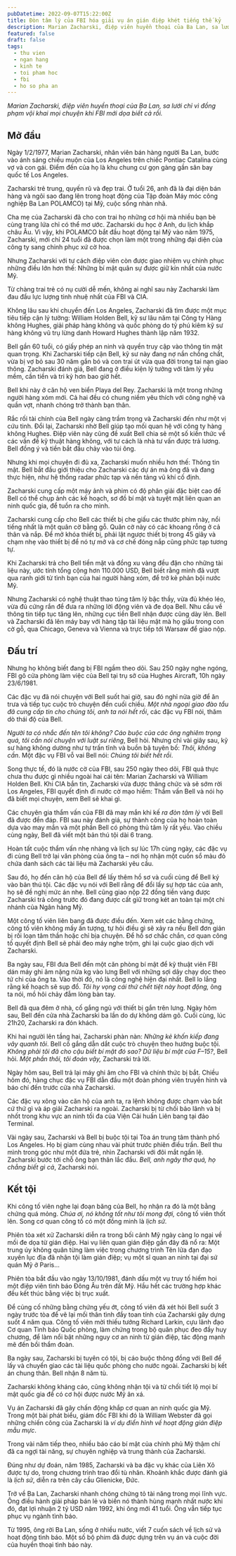 ```yaml
---
pubDatetime: 2022-09-07T15:22:00Z
title: Đòn tâm lý của FBI hóa giải vụ án gián điệp khét tiếng thế kỷ
description: Marian Zacharski, điệp viên huyền thoại của Ba Lan, sa lưới chỉ vì đồng phạm vội khai mọi chuyện khi FBI mới dọa biết cả rồi.
featured: false
draft: false
tags:
  - thu vien
  - ngan hang
  - kinh te
  - toi pham hoc
  - fbi
  - ho so pha an
---
```


_Marian Zacharski, điệp viên huyền thoại của Ba Lan, sa lưới chỉ vì đồng phạm vội khai mọi chuyện khi FBI mới dọa biết cả rồi._

## Mở đầu

Ngày 1/2/1977, Marian Zacharski, nhân viên bán hàng người Ba Lan, bước vào ánh sáng chiều muộn của Los Angeles trên chiếc Pontiac Catalina cùng vợ và con gái. Điểm đến của họ là khu chung cư gọn gàng gần sân bay quốc tế Los Angeles.

Zacharski trẻ trung, quyến rũ và đẹp trai. Ở tuổi 26, anh đã là đại diện bán hàng và ngôi sao đang lên trong hoạt động của Tập đoàn Máy móc công nghiệp Ba Lan POLAMCO) tại Mỹ, cuộc sống nhàn nhã.

Cha mẹ của Zacharski đã cho con trai họ những cơ hội mà nhiều bạn bè cùng trang lứa chỉ có thể mơ ước. Zacharski du học ở Anh, du lịch khắp châu Âu. Vì vậy, khi POLAMCO bắt đầu hoạt động tại Mỹ vào năm 1975, Zacharski, mới chỉ 24 tuổi đã được chọn làm một trong những đại diện của công ty sang chinh phục xứ cờ hoa.

Nhưng Zacharski với tư cách điệp viên còn được giao nhiệm vụ chinh phục những điều lớn hơn thế: Những bí mật quân sự được giữ kín nhất của nước Mỹ.

Từ chàng trai trẻ có nụ cười dễ mến, không ai nghĩ sau này Zacharski làm đau đầu lực lượng tinh nhuệ nhất của FBI và CIA.

Không lâu sau khi chuyển đến Los Angeles, Zacharski đã tìm được một mục tiêu tiếp cận lý tưởng: William Holden Bell, kỹ sư lâu năm tại Công ty Hàng không Hughes, giải pháp hàng không và quốc phòng do tỷ phú kiêm kỹ sư hàng không vũ trụ lừng danh Howard Hughes thành lập năm 1932.

Bell gần 60 tuổi, có giấy phép an ninh và quyền truy cập vào thông tin mật quan trọng. Khi Zacharski tiếp cận Bell, kỹ sư này đang nợ nần chồng chất, vừa bị vợ bỏ sau 30 năm gắn bó và con trai út vừa qua đời trong tai nạn giao thông. Zacharski đánh giá, Bell đang ở điều kiện lý tưởng với tâm lý yếu mềm, cần tiền và tri kỷ hơn bao giờ hết.

Bell khi này ở căn hộ ven biển Playa del Rey. Zacharski là một trong những người hàng xóm mới. Cả hai đều có chung niềm yêu thích với công nghệ và quần vợt, nhanh chóng trở thành bạn thân.

Rắc rối tài chính của Bell ngày càng trầm trọng và Zacharski đến như một vị cứu tinh. Đổi lại, Zacharski nhờ Bell giúp tạo mối quan hệ với công ty hàng không Hughes. Điệp viên này cũng đề xuất Bell chia sẻ một số kiến thức về các vấn đề kỹ thuật hàng không, với tư cách là nhà tư vấn được trả lương. Bell đồng ý và tiền bắt đầu chảy vào túi ông.

Nhưng khi mọi chuyện đi đủ xa, Zacharski muốn nhiều hơn thế: Thông tin mật. Bell bắt đầu giới thiệu cho Zacharski các dự án mà ông đã và đang thực hiện, như hệ thống radar phức tạp và nền tảng vũ khí cố định.

Zacharski cung cấp một máy ảnh và phim có độ phân giải đặc biệt cao để Bell có thể chụp ảnh các kế hoạch, sơ đồ bí mật và tuyệt mật liên quan an ninh quốc gia, để tuồn ra cho mình.

Zacharski cung cấp cho Bell các thiết bị che giấu các thước phim này, nổi tiếng nhất là một quân cờ bằng gỗ. Quân cờ này có các khoang rỗng ở cả thân và nắp. Để mở khóa thiết bị, phải lật ngược thiết bị trong 45 giây và chạm nhẹ vào thiết bị để nó tự mở và cơ chế đóng nắp cũng phức tạp tương tự.

Khi Zacharski trả cho Bell tiền mặt và đồng xu vàng đều đặn cho những tài liệu này, ước tính tổng cộng hơn 110.000 USD, Bell biết rằng mình đã vượt qua ranh giới từ tình bạn của hai người hàng xóm, để trở kẻ phản bội nước Mỹ.

Nhưng Zacharski có nghệ thuật thao túng tâm lý bậc thầy, vừa đủ khéo léo, vừa đủ cứng rắn để đưa ra những lời động viên và đe dọa Bell. Nhu cầu về thông tin tiếp tục tăng lên, những cục tiền Bell nhận được cũng dày lên. Bell và Zacharski đã lên máy bay với hàng tập tài liệu mật mà họ giấu trong con cờ gỗ, qua Chicago, Geneva và Vienna và trực tiếp tới Warsaw để giao nộp.

## Đấu trí

Nhưng họ không biết đang bị FBI ngầm theo dõi. Sau 250 ngày nghe ngóng, FBI gõ cửa phòng làm việc của Bell tại trụ sở của Hughes Aircraft, 10h ngày 23/6/1981.

Các đặc vụ đã nói chuyện với Bell suốt hai giờ, sau đó nghỉ nửa giờ để ăn trưa và tiếp tục cuộc trò chuyện đến cuối chiều. _Một nhà ngoại giao đào tẩu đã cung cấp tin cho chúng tôi, anh ta nói hết rồi_, các đặc vụ FBI nói, thăm dò thái độ của Bell.

_Người ta có nhắc đến tên tôi không? Cáo buộc của các ông nghiêm trọng quá, tôi cần nói chuyện với luật sư riêng_, Bell hỏi. Nhưng chỉ vài giây sau, kỹ sư hàng không dường như tự trấn tĩnh và buồn bã tuyên bố: _Thôi, không cần_. Một đặc vụ FBI vỗ vai Bell nói: _Chúng tôi biết hết rồi_.

Song thực tế, đó là nước cờ của FBI, sau 250 ngày theo dõi, FBI quả thực chưa thu được gì nhiều ngoài hai cái tên: Marian Zacharski và William Holden Bell. Khi CIA bắn tin, Zacharski vừa được thăng chức và sẽ sớm rời Los Angeles, FBI quyết định đi nước cờ mạo hiểm: Thẩm vấn Bell và nói họ đã biết mọi chuyện, xem Bell sẽ khai gì.

Các chuyên gia thẩm vấn của FBI đã may mắn khi kế _ra đòn tâm lý_ với Bell đã được đền đáp. FBI sau này đánh giá, sự thành công của họ hoàn toàn dựa vào may mắn và một phần Bell có phòng thủ tâm lý rất yếu. Vào chiều cùng ngày, Bell đã viết một bản thú tội dài 6 trang.

Hoàn tất cuộc thẩm vấn nhẹ nhàng và lịch sự lúc 17h cùng ngày, các đặc vụ đi cùng Bell trở lại văn phòng của ông ta – nơi họ nhận một cuốn sổ màu đỏ chứa danh sách các tài liệu mà Zacharski yêu cầu.

Sau đó, họ đến căn hộ của Bell để lấy thêm hồ sơ và cuối cùng để Bell ký vào bản thú tội. Các đặc vụ nói với Bell rằng để đổi lấy sự hợp tác của anh, họ sẽ đề nghị mức án nhẹ. Bell cũng giao nộp 22 đồng tiền vàng được Zacharski trả công trước đó đang được cất giữ trong két an toàn tại một chi nhánh của Ngân hàng Mỹ.

Một công tố viên liên bang đã được điều đến. Xem xét các bằng chứng, công tố viên không mấy ấn tượng, tự hỏi điều gì sẽ xảy ra nếu Bell đơn giản bị rối loạn tâm thần hoặc chỉ bịa chuyện. Để hồ sơ chắc chắn, cơ quan công tố quyết định Bell sẽ phải đeo máy nghe trộm, ghi lại cuộc giao dịch với Zacharski.

Ba ngày sau, FBI đưa Bell đến một căn phòng bí mật để kỹ thuật viên FBI dán máy ghi âm nặng nửa kg vào lưng Bell với những sợi dây chạy dọc theo tứ chi của ông ta. Vào thời đó, nó là công nghệ hiện đại nhất. Bell lo lắng rằng kế hoạch sẽ sụp đổ. _Tôi hy vọng cái thứ chết tiệt này hoạt động,_ ông ta nói, mồ hôi chảy đẫm lòng bàn tay.

Bell đã qua đêm ở nhà, cố gắng ngủ với thiết bị gắn trên lưng. Ngày hôm sau, Bell đến cửa nhà Zacharski ba lần do dự không dám gõ. Cuối cùng, lúc 21h20, Zacharski ra đón khách.

Khi hai người lên tầng hai, Zacharski phàn nàn: _Những kẻ khốn kiếp đang vây quanh tôi_. Bell cố gắng dẫn dắt cuộc trò chuyện theo hướng buộc tội. _Không phải tôi đã cho cậu biết bí mật đó sao? Dữ liệu bí mật của F–15?_, Bell hỏi. _Một phần thôi, tôi đoán vậy,_ Zacharski trả lời.

Ngày hôm sau, Bell trả lại máy ghi âm cho FBI và chính thức bị bắt. Chiều hôm đó, hàng chục đặc vụ FBI dẫn đầu một đoàn phóng viên truyền hình và báo chí đến trước cửa nhà Zacharski.

Các đặc vụ xông vào căn hộ của anh ta, ra lệnh không được chạm vào bất cứ thứ gì và áp giải Zacharski ra ngoài. Zacharski bị từ chối bảo lãnh và bị nhốt trong khu vực an ninh tối đa của Viện Cải huấn Liên bang tại đảo Terminal.

Vài ngày sau, Zacharski và Bell bị buộc tội tại Tòa án trung tâm thành phố Los Angeles. Họ bị giam cùng nhau vài phút trước phiên điều trần. Bell thu mình trong góc như một đứa trẻ, nhìn Zacharski với đôi mắt ngấn lệ. Zacharski bước tới chỗ ông bạn thân lắc đầu. _Bell, anh ngây thơ quá, họ chẳng biết gì cả_, Zacharski nói.

## Kết tội

Khi công tố viên nghe lại đoạn băng của Bell, họ nhận ra đó là một bằng chứng quá mỏng. _Chúa ơi, nó không tốt như tôi mong đợi,_ công tố viên thốt lên. Song cơ quan công tố có một đồng minh là _lịch sử_.

Phiên tòa xét xử Zacharski diễn ra trong bối cảnh Mỹ ngày càng lo ngại về mối đe dọa từ gián điệp. Hai vụ liên quan gián điệp gần đây đã nổ ra: Một trung úy không quân từng làm việc trong chương trình Tên lửa đạn đạo xuyên lục địa đã nhận tội làm gián điệp; vụ một sĩ quan an ninh tại đại sứ quán Mỹ ở Paris…

Phiên tòa bắt đầu vào ngày 13/10/1981, đánh dấu một vụ truy tố hiếm hoi một điệp viên tình báo Đông Âu trên đất Mỹ. Hầu hết các trường hợp khác đều kết thúc bằng việc bị trục xuất.

Để củng cố những bằng chứng yếu ớt, công tố viên đã xét hỏi Bell suốt 3 ngày trước tòa để vẽ lại mối thân tình đầy toan tính của Zacharski gây dựng suốt 4 năm qua. Công tố viên mời thiếu tướng Richard Larkin, cựu lãnh đạo Cơ quan Tình báo Quốc phòng, làm chứng trong bộ quân phục đeo đầy huy chương, để làm nổi bật những nguy cơ an ninh từ gián điệp, tác động mạnh mẽ đến bồi thẩm đoàn.

Ba ngày sau, Zacharski bị tuyên có tội, bị cáo buộc thông đồng với Bell để lấy và chuyển giao các tài liệu quốc phòng cho nước ngoài. Zacharski bị kết án chung thân. Bell nhận 8 năm tù.

Zacharski không kháng cáo, cũng không nhận tội và từ chối tiết lộ mọi bí mật quốc gia để có cơ hội được nước Mỹ ân xá.

Vụ án Zacharski đã gây chấn động khắp cơ quan an ninh quốc gia Mỹ. Trong một bài phát biểu, giám đốc FBI khi đó là William Webster đã gọi những chiến công của Zacharski là _ví dụ điển hình về hoạt động gián điệp mẫu mực_.

Trong vài năm tiếp theo, nhiều báo cáo bí mật của chính phủ Mỹ thậm chí đã ca ngợi tài năng, sự chuyên nghiệp và trung thành của Zacharski.

Đúng như dự đoán, năm 1985, Zacharski và ba đặc vụ khác của Liên Xô được tự do, trong chương trình trao đổi tù nhân. Khoảnh khắc được đánh giá là _lịch sử_, diễn ra trên cây cầu Glienicke, Đức.

Trở về Ba Lan, Zacharski nhanh chóng chứng tỏ tài năng trong mọi lĩnh vực. Ông điều hành giải pháp bán lẻ và biến nó thành hùng mạnh nhất nước khi đó, đạt lợi nhuận 2 tỷ USD năm 1992, khi ông mới 41 tuổi. Ông vẫn tiếp tục phục vụ ngành tình báo.

Từ 1995, ông rời Ba Lan, sống ở nhiều nước, viết 7 cuốn sách về lịch sử và hoạt động tình báo. Một số bộ phim đã được dựng trên vụ án và cuộc đời của huyền thoại tình báo này.